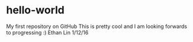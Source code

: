 # hello-world
My first repository on GitHub
This is pretty cool and I am looking forwards to progressing :)
Ethan Lin
1/12/16

